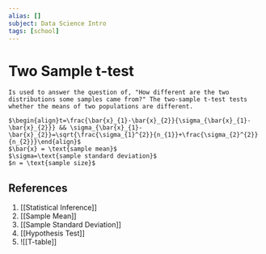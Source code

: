 ```yaml
---
alias: []
subject: Data Science Intro
tags: [school]
---
```

# Two Sample t-test

```ad-note
Is used to answer the question of, "How different are the two distributions some samples came from?" The two-sample t-test tests whether the means of two populations are different.
```

```ad-math
$\begin{align}t=\frac{\bar{x}_{1}-\bar{x}_{2}}{\sigma_{\bar{x}_{1}-\bar{x}_{2}}} && \sigma_{\bar{x}_{1}-\bar{x}_{2}}=\sqrt{\frac{\sigma_{1}^{2}}{n_{1}}+\frac{\sigma_{2}^{2}}{n_{2}}}\end{align}$
$\bar{x} = \text{sample mean}$
$\sigma=\text{sample standard deviation}$
$n = \text{sample size}$
```

## References
1. [[Statistical Inference]]
2. [[Sample Mean]]
3. [[Sample Standard Deviation]]
4. [[Hypothesis Test]]
5. ![[T-table]]